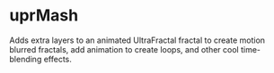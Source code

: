 uprMash
=======

Adds extra layers to an animated UltraFractal fractal to create motion blurred fractals, add animation to create loops, and other cool time-blending effects.
